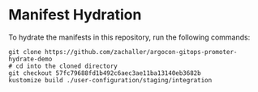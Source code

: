 # Manifest Hydration

To hydrate the manifests in this repository, run the following commands:

```shell
git clone https://github.com/zachaller/argocon-gitops-promoter-hydrate-demo
# cd into the cloned directory
git checkout 57fc79688fd1b492c6aec3ae11ba13140eb3682b
kustomize build ./user-configuration/staging/integration
```
